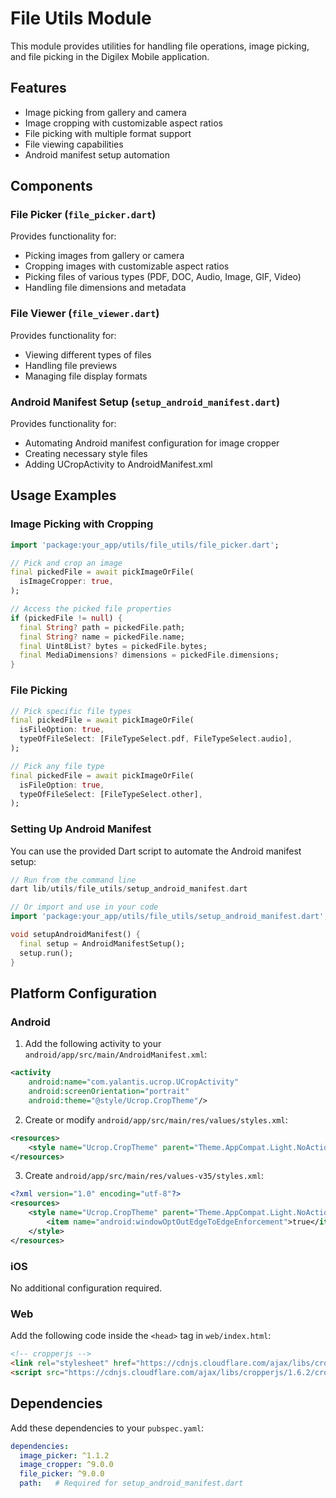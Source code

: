 # File Utils Module

This module provides utilities for handling file operations, image picking, and file picking in the Digilex Mobile application.

## Features

- Image picking from gallery and camera
- Image cropping with customizable aspect ratios
- File picking with multiple format support
- File viewing capabilities
- Android manifest setup automation

## Components

### File Picker (`file_picker.dart`)

Provides functionality for:
- Picking images from gallery or camera
- Cropping images with customizable aspect ratios
- Picking files of various types (PDF, DOC, Audio, Image, GIF, Video)
- Handling file dimensions and metadata

### File Viewer (`file_viewer.dart`)

Provides functionality for:
- Viewing different types of files
- Handling file previews
- Managing file display formats

### Android Manifest Setup (`setup_android_manifest.dart`)

Provides functionality for:
- Automating Android manifest configuration for image cropper
- Creating necessary style files
- Adding UCropActivity to AndroidManifest.xml

## Usage Examples

### Image Picking with Cropping

```dart
import 'package:your_app/utils/file_utils/file_picker.dart';

// Pick and crop an image
final pickedFile = await pickImageOrFile(
  isImageCropper: true,
);

// Access the picked file properties
if (pickedFile != null) {
  final String? path = pickedFile.path;
  final String? name = pickedFile.name;
  final Uint8List? bytes = pickedFile.bytes;
  final MediaDimensions? dimensions = pickedFile.dimensions;
}
```

### File Picking

```dart
// Pick specific file types
final pickedFile = await pickImageOrFile(
  isFileOption: true,
  typeOfFileSelect: [FileTypeSelect.pdf, FileTypeSelect.audio],
);

// Pick any file type
final pickedFile = await pickImageOrFile(
  isFileOption: true,
  typeOfFileSelect: [FileTypeSelect.other],
);
```

### Setting Up Android Manifest

You can use the provided Dart script to automate the Android manifest setup:

```dart
// Run from the command line
dart lib/utils/file_utils/setup_android_manifest.dart

// Or import and use in your code
import 'package:your_app/utils/file_utils/setup_android_manifest.dart';

void setupAndroidManifest() {
  final setup = AndroidManifestSetup();
  setup.run();
}
```

## Platform Configuration

### Android

1. Add the following activity to your `android/app/src/main/AndroidManifest.xml`:

```xml
<activity
    android:name="com.yalantis.ucrop.UCropActivity"
    android:screenOrientation="portrait"
    android:theme="@style/Ucrop.CropTheme"/>
```

2. Create or modify `android/app/src/main/res/values/styles.xml`:

```xml
<resources>
    <style name="Ucrop.CropTheme" parent="Theme.AppCompat.Light.NoActionBar"/>
</resources>
```

3. Create `android/app/src/main/res/values-v35/styles.xml`:

```xml
<?xml version="1.0" encoding="utf-8"?>
<resources>
    <style name="Ucrop.CropTheme" parent="Theme.AppCompat.Light.NoActionBar">
        <item name="android:windowOptOutEdgeToEdgeEnforcement">true</item>
    </style>
</resources>
```

### iOS

No additional configuration required.

### Web

Add the following code inside the `<head>` tag in `web/index.html`:

```html
<!-- cropperjs -->
<link rel="stylesheet" href="https://cdnjs.cloudflare.com/ajax/libs/cropperjs/1.6.2/cropper.css" />
<script src="https://cdnjs.cloudflare.com/ajax/libs/cropperjs/1.6.2/cropper.min.js"></script>
```

## Dependencies

Add these dependencies to your `pubspec.yaml`:

```yaml
dependencies:
  image_picker: ^1.1.2
  image_cropper: ^9.0.0
  file_picker: ^9.0.0
  path:   # Required for setup_android_manifest.dart
```